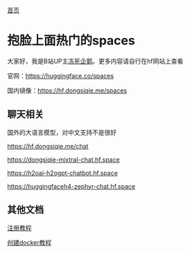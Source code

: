 [首页](https://dongsiqie.me/)

# 抱脸上面热门的spaces

大家好，我是B站UP主[冻死企鹅](https://space.bilibili.com/23375741)。更多内容请自行在hf网站上查看

官网：https://huggingface.co/spaces

国内镜像：https://hf.dongsiqie.me/spaces

## 聊天相关

国外的大语言模型，对中文支持不是很好

https://hf.dongsiqie.me/chat

https://dongsiqie-mixtral-chat.hf.space

https://h2oai-h2ogpt-chatbot.hf.space

https://huggingfaceh4-zephyr-chat.hf.space

## 其他文档

 [注册教程](huggingface-sign-up.html) 

 [创建docker教程](huggingface-space-docker.html) 
